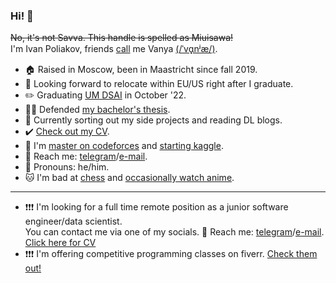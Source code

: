 ### Hi! 👋

~~No, it's not Savva. This handle is spelled as Miuisawa!~~<br/>
I'm Ivan Poliakov, friends [call](https://en.wikipedia.org/wiki/Eastern_Slavic_naming_customs#Diminutive_forms) me Vanya [(/ˈvɑ̟nʲæ/)](https://www.youtube.com/watch?v=FuaHiDwSc5o). <br/>

- 🏠 Raised in Moscow, been in Maastricht since fall 2019.
- 🤔 Looking forward to relocate within EU/US right after I graduate.
- ✏️ Graduating [UM DSAI](https://www.maastrichtuniversity.nl/education/bachelor/data-science-and-artificial-intelligence) in October '22. 
- 👨‍🎓 Defended [my bachelor's thesis](https://github.com/M1v1savva/anime-thesis/blob/main/thesis_final.pdf).
- 📖 Currently sorting out my side projects and reading DL blogs. 
- ✔️ [Check out my CV](https://github.com/M1v1savva/M1v1savva/blob/main/CV.pdf). 
- 🥇 I'm [master on codeforces](https://codeforces.com/profile/M1v1savva1601) and [starting kaggle](https://www.kaggle.com/m1v1savva).
- 💬 Reach me: [telegram](https://t.me/M1v1savva1601)/[e-mail](ivan.polyakov.01@gmail.com). 
- 🙂 Pronouns: he/him.
- 🐱 I'm bad at [chess](https://www.chess.com/member/m1v1savva) and [occasionally watch anime](https://shikimori.one/M1v1savva1601).

--- 

- ❗❗❗ I'm looking for a full time remote position as a junior software engineer/data scientist.<br/> You can contact me via one of my socials. 💬 Reach me: [telegram](https://t.me/M1v1savva1601)/[e-mail](ivan.polyakov.01@gmail.com). [Click here for CV](https://github.com/M1v1savva/M1v1savva/blob/main/CV.pdf)
- ❗❗❗ I'm offering competitive programming classes on fiverr. [Check them out!](https://www.fiverr.com/share/DKxe6N)

<!--
**M1v1savva/M1v1savva** is a ✨ _special_ ✨ repository because its `README.md` (this file) appears on your GitHub profile.

Here are some ideas to get you started:

- 🔭 I’m currently working on ...
- 🌱 I’m currently learning ...
- 👯 I’m looking to collaborate on ...
- 🤔 I’m looking for help with ...
- 💬 Ask me about ...
- 📫 How to reach me: ...
- 😄 Pronouns: ...
- ⚡ Fun fact: ...
-->
